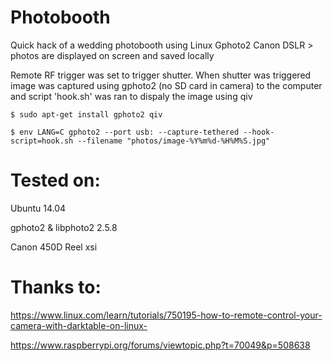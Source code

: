 # Photobooth

Quick hack of a wedding photobooth using Linux Gphoto2 Canon DSLR > photos are displayed on screen and saved locally

Remote RF trigger was set to trigger shutter. When shutter was triggered image was captured using gphoto2 (no SD card in camera) to the computer and script 'hook.sh' was ran to dispaly the image using qiv

    $ sudo apt-get install gphoto2 qiv
    
    $ env LANG=C gphoto2 --port usb: --capture-tethered --hook-script=hook.sh --filename "photos/image-%Y%m%d-%H%M%S.jpg"


# Tested on:
Ubuntu 14.04

gphoto2 & libphoto2 2.5.8

Canon 450D Reel xsi

# Thanks to:

https://www.linux.com/learn/tutorials/750195-how-to-remote-control-your-camera-with-darktable-on-linux-

https://www.raspberrypi.org/forums/viewtopic.php?t=70049&p=508638
